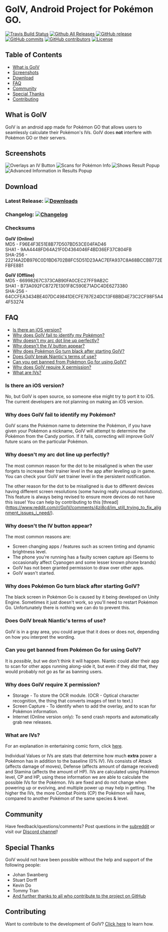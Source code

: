# GoIV, Android Project for Pokémon GO.

[![Travis Build Status](https://img.shields.io/travis/farkam135/GoIV/master.svg?maxAge=2592000 "Travis Build Status")](https://travis-ci.org/farkam135/GoIV)
[![Github All Releases](https://img.shields.io/github/downloads/farkam135/GoIV/total.svg?maxAge=2592000)](https://github.com/farkam135/GoIV/releases)
[![GitHub release](https://img.shields.io/github/release/farkam135/GoIV.svg?maxAge=2592000)](https://github.com/farkam135/GoIV/releases/tag/3.1.0)
[![GitHub commits](https://img.shields.io/github/commits-since/farkam135/GoIV/3.1.0.svg?maxAge=2592000)](https://github.com/farkam135/GoIV/compare/3.1.0...master)
[![GitHub contributors](https://img.shields.io/github/contributors/farkam135/GoIV.svg?maxAge=2592000)](https://github.com/farkam135/GoIV/graphs/contributors)
[![License](https://img.shields.io/github/license/farkam135/GoIV.svg?maxAge=2592000 "License")](LICENSE.md)

## Table of Contents

- [What is GoIV](#what-is-goiv)
- [Screenshots](#screenshots)
- [Download](#download)
- [FAQ](#faq)
- [Community](#community)
- [Special Thanks](#special-thanks)
- [Contributing](#contributing)

## What is GoIV
GoIV is an android app made for Pokémon GO that allows users to seamlessly calculate their Pokémon's IVs. GoIV does **not** interfere with Pokémon GO or their servers.

## Screenshots
![Overlays an IV Button](https://i.imgur.com/SxlmeqT.jpg "Overlays an IV Button")
![Scans for Pokémon Info](https://i.imgur.com/0O3d8Vd.jpg "Scans for Pokémon Info")
![Shows Result Popup](https://i.imgur.com/ekBae5R.jpg "Shows Result Popup")
![Advanced Information in Results Popup](https://i.imgur.com/xXr9zzK.jpg "Advanced Information in Results Popup")

## Download
### Latest Release: [![Downloads](https://img.shields.io/github/downloads/farkam135/GoIV/total.svg?maxAge=2592000 "Downloads")](https://github.com/farkam135/GoIV/releases/latest)
### Changelog: [![Changelog](https://img.shields.io/github/release/farkam135/GoIv.svg?maxAge=2592000 "Changelog")](CHANGELOG.md)

### Checksums
**GoIV (Online)**  
MD5 - F96E4F3E51E8B77D507BD53CE04FAD46  
SHA1 - 9AA4448FD64A21F0D4364046F4BD36EF37C804FB  
SHA-256 - 22214A2DB976C0D1BD6702B8FC5D51D23AAC7EFA937C8A68BCCBB772EFBFE8B1  

**GoIV (Offline)**  
MD5 - 66998267C373CAB90FA0CEC27FF9AB2C  
SHA1 - B73A092FC8727E1301F8C590E71ADC4DE6273380  
SHA-256 - 64CCFEA3434BE407DC49841DECFE787E24DC13F6BBD4E73C2CF98F5A44F53274  

## FAQ
- [Is there an iOS version?](#is-there-an-ios-version)
- [Why does GoIV fail to identify my Pokémon?](#why-does-goiv-fail-to-identify-my-pokémon)
- [Why doesn't my arc dot line up perfectly?](#why-doesnt-my-arc-dot-line-up-perfectly)
- [Why doesn't the IV button appear?](#why-doesnt-the-iv-button-appear)
- [Why does Pokémon Go turn black after starting GoIV?](#why-does-pokémon-go-turn-black-after-starting-goiv)
- [Does GoIV break Niantic's terms of use?](#does-goiv-break-niantics-terms-of-use)
- [Can you get banned from Pokémon Go for using GoIV?](#can-you-get-banned-from-pokémon-go-for-using-goiv)
- [Why does GoIV require X permission?](#why-does-goiv-require-x-permission)
- [What are IVs?](#what-are-ivs)

### Is there an iOS version?
No, but GoIV is open source, so someone else might try to port it to iOS. The current developers are not planning on making an iOS version.

### Why does GoIV fail to identify my Pokémon?
GoIV scans the Pokémon name to determine the Pokémon, if you have given your Pokémon a nickname, GoIV will attempt to determine the Pokémon from the Candy portion. If it fails, correcting will improve GoIV future scans on the particular Pokémon.

### Why doesn't my arc dot line up perfectly?
The most common reason for the dot to be misaligned is when the user forgets to increase their trainer level in the app after leveling up in game. You can check your GoIV set trainer level in the persistent notification.

The other reason for the dot to be misaligned is due to different devices having different screen resolutions (some having really unusual resolutions). This feature is always being revised to ensure more devices do not have this issue! You can help by contributing to this [thread] (https://www.reddit.com/r/GoIV/comments/4zi8cd/im_still_trying_to_fix_alignment_issues_i_need/).

### Why doesn't the IV button appear?
The most common reasons are:
* Screen changing apps / features such as screen tinting and dynamic brightness level.
* The phone you're running has a faulty screen capture api (Seems to occasionally affect Cyanogen and some lesser known phone brands)
* GoIV has not been granted permission to draw over other apps.
* GoIV wasn't started.

### Why does Pokémon Go turn black after starting GoIV?
The black screen in Pokémon Go is caused by it being developed on Unity Engine. Sometimes it just doesn't work, so you'll need to restart Pokémon Go. Unfortunately there is nothing we can do to prevent this.

### Does GoIV break Niantic's terms of use?
GoIV is in a gray area, you could argue that it does or does not, depending on how you interpret the wording.

### Can you get banned from Pokémon Go for using GoIV?
It is *possible*, but we don't think it will happen. Niantic could alter their app to scan for other apps running along-side it, but even if they did that, they would probably not go as far as banning users.

### Why does GoIV require X permission?
* Storage - To store the OCR module. (OCR - Optical character recognition, the thing that converts images of text to text.)
* Screen Capture - To identify when to add the overlay, and to scan for Pokémon information.
* Internet (Online version only): To send crash reports and automatically grab new releases.

### What are IVs?
For an explanation in entertaining comic form, click [here](https://www.reddit.com/r/pokemongo/comments/4wnnoj/professor_oak_explains_ivs_in_go/).

Individual Values or IVs are stats that determine how much **extra** power a Pokémon has in addition to the baseline (0% IV). IVs consists of Attack (affects damage of moves), Defense (affects amount of damage received) and Stamina (affects the amount of HP). IVs are calculated using Pokémon level, CP and HP, using these information we are able to calculate the possible IVs for the Pokémon. IVs are fixed and do not change when powering up or evolving, and multiple power up may help in getting. The higher the IVs, the more Combat Points (CP) the Pokémon will have, compared to another Pokémon of the same species & level.

## Community
Have feedback/questions/comments? Post questions in the [subreddit](https://www.reddit.com/r/GoIV/) or visit our [Discord channel](https://discord.gg/y6BvF5D)!

## Special Thanks
GoIV would not have been possible without the help and support of the following people:  
* Johan Swanberg
* Stuart Dorff
* Kevin Do
* Tommy Tran
* [And further thanks to all who contribute to the project on GitHub](https://github.com/farkam135/GoIV/graphs/contributors)

## Contributing
Want to contribute to the development of GoIV? [Click here](CONTRIBUTING.md) to learn how.
